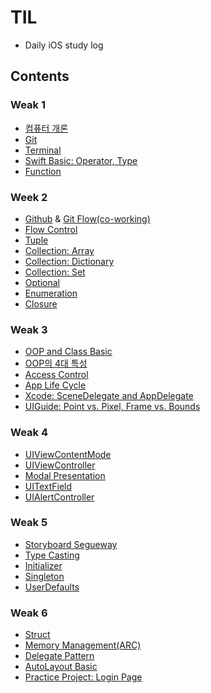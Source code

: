 # TIL

- Daily iOS study log

## Contents

### Weak 1

- [컴퓨터 개론]()
- [Git]()
- [Terminal]()
- [Swift Basic: Operator, Type]()
- [Function]()

### Week 2

- [Github]() & [Git Flow(co-working)]()
- [Flow Control]()
- [Tuple]()
- [Collection: Array]()
- [Collection: Dictionary]()
- [Collection: Set]()
- [Optional]()
- [Enumeration]()
- [Closure]()

### Weak 3

- [OOP and Class Basic]()
- [OOP의 4대 특성]()
- [Access Control]()
- [App Life Cycle](https://github.com/dukdamn/TIL/tree/master/swift/2019.11.21%20-%20App%20Life%20Cycled)
- [Xcode: SceneDelegate and AppDelegate]()
- [UIGuide: Point vs. Pixel, Frame vs. Bounds]()

### Weak 4

- [UIViewContentMode](https://github.com/dukdamn/TIL/tree/master/swift/2019.11.22%20-%20UIViewContentMode)
- [UIViewController](https://github.com/dukdamn/TIL/tree/master/swift/2019.11.25%20-%20UIViewController)
- [Modal Presentation]()
- [UITextField]()
- [UIAlertController]()

### Weak 5

- [Storyboard Segueway]()
- [Type Casting](https://github.com/dukdamn/TIL/tree/master/swift/2019.12.05%20-%20%ED%83%80%EC%9E%85%EC%BA%90%EC%8A%A4%ED%8C%85%2C%20%EC%83%9D%EC%84%B1%EC%9E%90)
- [Initializer](https://github.com/dukdamn/TIL/tree/master/swift/2019.12.05%20-%20%ED%83%80%EC%9E%85%EC%BA%90%EC%8A%A4%ED%8C%85%2C%20%EC%83%9D%EC%84%B1%EC%9E%90)
- [Singleton](https://github.com/dukdamn/TIL/tree/master/swift/2019.12.06%20-%20Userdafault%2Csingleton)
- [UserDefaults](https://github.com/dukdamn/TIL/tree/master/swift/2019.12.06%20-%20Userdafault%2Csingleton)

### Weak 6

- [Struct](https://github.com/dukdamn/TIL/tree/master/swift/2019.12.09%20-%20struct%2CARC)
- [Memory Management(ARC)]()
- [Delegate Pattern](https://github.com/dukdamn/TIL/blob/master/swift/2019.12.10%20-%20delegate/README.md)
- [AutoLayout Basic](https://github.com/dukdamn/TIL/blob/master/swift/2019.12.12%20-%20AutoLayout/READMD.md)
- [Practice Project: Login Page]()



